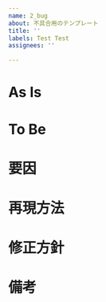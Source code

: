 ```yaml
---
name: 2_bug
about: 不具合用のテンプレート
title: ''
labels: Test Test
assignees: ''

---
```


# As Is

# To Be

# 要因

# 再現方法

# 修正方針

# 備考
